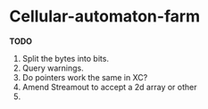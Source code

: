 # Cellular-automaton-farm
**TODO**

1. Split the bytes into bits.
2. Query warnings.
3. Do pointers work the same in XC?
3. Amend Streamout to accept a 2d array or other
4. 


